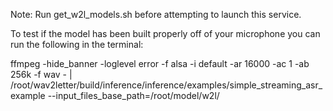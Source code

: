 Note: Run get_w2l_models.sh before attempting to launch this service.

To test if the model has been built properly off of your microphone you can run the following in the terminal:

ffmpeg -hide_banner -loglevel error -f alsa -i default -ar 16000 -ac 1 -ab 256k -f wav - | /root/wav2letter/build/inference/inference/examples/simple_streaming_asr_example --input_files_base_path=/root/model/w2l/
